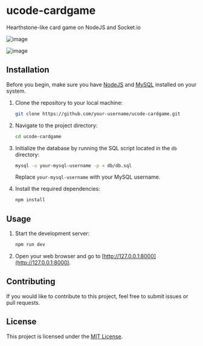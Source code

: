 # ucode-cardgame

Hearthstone-like card game on NodeJS and Socket.io

![image](https://github.com/Raddzor01/ucode-cardgame/assets/75639391/431f3752-80b2-4389-a989-7f94711b46b0)

![image](https://github.com/Raddzor01/ucode-cardgame/assets/75639391/c5fbfe28-35d4-4464-8bb6-c359db997d0d)


## Installation

Before you begin, make sure you have [NodeJS](https://nodejs.org/) and [MySQL](https://www.mysql.com/) installed on your system.

1. Clone the repository to your local machine:

   ```bash
   git clone https://github.com/your-username/ucode-cardgame.git
   ```

2. Navigate to the project directory:

   ```bash
   cd ucode-cardgame
   ```

3. Initialize the database by running the SQL script located in the `db` directory:

   ```bash
   mysql -u your-mysql-username -p < db/db.sql
   ```

   Replace `your-mysql-username` with your MySQL username.

4. Install the required dependencies:

   ```bash
   npm install
   ```

## Usage

1. Start the development server:

   ```bash
   npm run dev
   ```

2. Open your web browser and go to [http://127.0.0.1:8000](http://127.0.0.1:8000).

## Contributing

If you would like to contribute to this project, feel free to submit issues or pull requests. 

## License

This project is licensed under the [MIT License](LICENSE).

